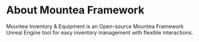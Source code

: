 # About Mountea Framework
Mountea Inventory & Equipment is an Open-source Mountea Framework Unreal Engine tool for easy inventory management with flexible interactions. 


